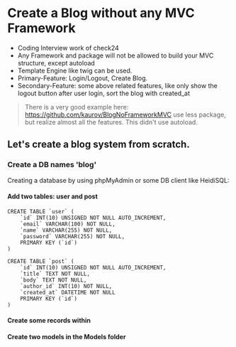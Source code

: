 # Create a Blog without any MVC Framework
- Coding Interview work of check24
- Any Framework and package will not be allowed to build your MVC structure, except autoload
- Template Engine like twig can be used.
- Primary-Feature: Login/Logout, Create Blog.
- Secondary-Feature: some above related features, like only show the logout button after user login, sort the blog with created_at

> There is a very good example here:
https://github.com/kaurov/BlogNoFrameworkMVC
use less package, but realize almost all the features. This didn't use autoload.

## Let's create a blog system from scratch.

### Create a DB names 'blog'

Creating a database by using phpMyAdmin or some DB client like HeidiSQL:

#### Add two tables: user and post
```mysql
CREATE TABLE `user` (
	`id` INT(10) UNSIGNED NOT NULL AUTO_INCREMENT,
	`email` VARCHAR(100) NOT NULL,
	`name` VARCHAR(255) NOT NULL,
	`password` VARCHAR(255) NOT NULL,
	PRIMARY KEY (`id`)
)

CREATE TABLE `post` (
	`id` INT(10) UNSIGNED NOT NULL AUTO_INCREMENT,
	`title` TEXT NOT NULL,
	`body` TEXT NOT NULL,
	`author_id` INT(10) NOT NULL,
	`created_at` DATETIME NOT NULL
    PRIMARY KEY (`id`)
)
```

#### Create some records within
#### Create two models in the Models folder
